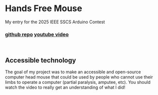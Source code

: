 # Hands Free Mouse
My entry for the 2025 IEEE SSCS Arduino Contest 
<br>
### [github repo](https://github.com/ringedSquid/Hands_Free_Mouse_SSCS-2025) [youtube video](https://www.youtube.com/watch?v=5-eatVGTJSU)
<br>

## Accessible technology
The goal of my project was to make an accessible and open-source computer head mouse that could be used by people who cannot use their limbs to operate a computer (partial paralysis, amputee, etc). You should watch the video to really get an understanding of what I did! 
